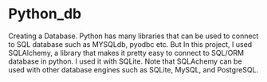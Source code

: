 # Python_db
Creating a Database.
Python has many libraries that can be used to connect to SQL database such as MYSQLdb, pyodbc etc. But In this project, I used SQLAlchemy, a library that makes it pretty easy to connect to SQL/ORM database in python. I used it with SQLite. Note that SQLAchemy can be used with other database engines such as SQLite, MySQL, and PostgreSQL.
